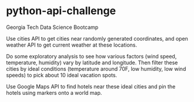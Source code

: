 # python-api-challenge
Georgia Tech Data Science Bootcamp

Use cities API to get cities near randomly generated coordinates, and open weather API to get current weather at these locations. 

Do some exploratory analysis to see how various factors (wind speed, temperature, humidity) vary by latitude and longitude. Then filter these cities by ideal conditions (temperature around 70F, low humidity, low wind speeds) to pick about 10 ideal vacation spots. 

Use Google Maps API to find hotels near these ideal cities and pin the hotels using markers onto a world map. 